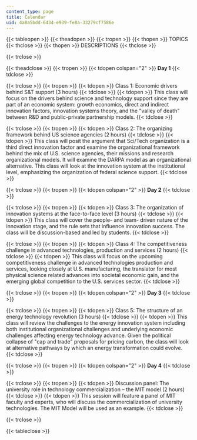 ```yaml
---
content_type: page
title: Calendar
uid: 4a8a5bdd-6434-e939-fe8a-33279cf7586e
---
```


{{< tableopen >}}
{{< theadopen >}}
{{< tropen >}}
{{< thopen >}}
TOPICS
{{< thclose >}}
{{< thopen >}}
DESCRIPTIONS
{{< thclose >}}

{{< trclose >}}

{{< theadclose >}}
{{< tropen >}}
{{< tdopen colspan="2" >}}
**Day 1**
{{< tdclose >}}

{{< trclose >}}
{{< tropen >}}
{{< tdopen >}}
Class 1: Economic drivers behind S&T support (3 hours)
{{< tdclose >}}
{{< tdopen >}}
This class will focus on the drivers behind science and technology support since they are part of an economic system: growth economics, direct and indirect innovation factors, innovation systems theory, and the "valley of death" between R&D and public-private partnership models.
{{< tdclose >}}

{{< trclose >}}
{{< tropen >}}
{{< tdopen >}}
Class 2: The organizing framework behind US science agencies (2 hours)
{{< tdclose >}}
{{< tdopen >}}
This class will posit the argument that Sci/Tech organization is a third direct innovation factor and examine the organizational framework behind the mix of U.S. science agencies, their missions and research organizational models. It will examine the DARPA model as an organizational alternative. This class will look at the innovation system at the institutional level, emphasizing the organization of federal science support.
{{< tdclose >}}

{{< trclose >}}
{{< tropen >}}
{{< tdopen colspan="2" >}}
**Day 2**
{{< tdclose >}}

{{< trclose >}}
{{< tropen >}}
{{< tdopen >}}
Class 3: The organization of innovation systems at the face-to-face level (3 hours)
{{< tdclose >}}
{{< tdopen >}}
This class will cover the people- and team- driven nature of the innovation stage, and the rule sets that influence innovation success. The class will be discussion-based and led by students.
{{< tdclose >}}

{{< trclose >}}
{{< tropen >}}
{{< tdopen >}}
Class 4: The competitiveness challenge in advanced technologies, production and services (2 hours)
{{< tdclose >}}
{{< tdopen >}}
This class will focus on the upcoming competitiveness challenge in advanced technologies production and services, looking closely at U.S. manufacturing, the translator for most physical science related advances into societal economic gain, and the emerging global competition to the U.S. services sector.
{{< tdclose >}}

{{< trclose >}}
{{< tropen >}}
{{< tdopen colspan="2" >}}
**Day 3**
{{< tdclose >}}

{{< trclose >}}
{{< tropen >}}
{{< tdopen >}}
Class 5: The structure of an energy technology revolution (3 hours)
{{< tdclose >}}
{{< tdopen >}}
This class will review the challenges to the energy innovation system including both institutional organizational challenges and underlying economic challenges affecting energy technology advance. Given the political collapse of "cap and trade" proposals for pricing carbon, the class will look at alternative pathways by which an energy transformation could evolve.
{{< tdclose >}}

{{< trclose >}}
{{< tropen >}}
{{< tdopen colspan="2" >}}
**Day 4**
{{< tdclose >}}

{{< trclose >}}
{{< tropen >}}
{{< tdopen >}}
Discussion panel: The university role in technology commercialization – the MIT model (2 hours)
{{< tdclose >}}
{{< tdopen >}}
This session will feature a panel of MIT faculty and experts, who will discuss the commercialization of university technologies. The MIT Model will be used as an example.
{{< tdclose >}}

{{< trclose >}}

{{< tableclose >}}